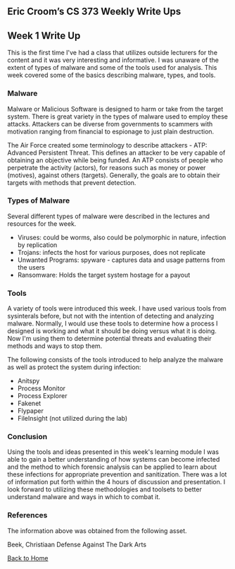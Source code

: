 ## Eric Croom’s CS 373 Weekly Write Ups


## Week 1 Write Up
This is the first time I've had a class that utilizes outside lecturers for the content and it was very interesting and informative.  I was unaware of the extent of types of malware and some of the tools used for analysis.  This week covered some of the basics describing malware, types, and tools.

### Malware

Malware or Malicious Software is designed to harm or take from the target system.  There is great variety in the types of malware used to employ these attacks.  Attackers can be diverse from governments to scammers with motivation ranging from financial to espionage to just plain destruction.

The Air Force created some terminology to describe attackers - ATP:  Advanced Persistent Threat.  This defines an attacker to be very capable of obtaining an objective while being funded.  An ATP consists of people who perpetrate the activity (actors), for reasons such as money or power (motives), against others (targets).  Generally, the goals are to obtain their targets with methods that prevent detection.

### Types of Malware

Several different types of malware were described in the lectures and resources for the week.
  
  - Viruses:  could be worms, also could be polymorphic in nature, infection by replication
  - Trojans:  infects the host for various purposes, does not replicate
  - Unwanted Programs:  spyware - captures data and usage patterns from the users
  - Ransomware:  Holds the target system hostage for a payout

### Tools

A variety of tools were introduced this week.  I have used various tools from sysinterals before, but not with the intention of detecting and analyzing malware.  Normally, I would use these tools to determine how a process I designed is working and what it should be doing versus what it is doing.  Now I'm using them to determine potential threats and evaluating their methods and ways to stop them.  

The following consists of the tools introduced to help analyze the malware as well as protect the system during infection:

  - Anitspy
  - Process Monitor
  - Process Explorer
  - Fakenet
  - Flypaper
  - FileInsight (not utilized during the lab)
  
### Conclusion

Using the tools and ideas presented in this week's learning module I was able to gain a better understanding of how systems can become infected and the method to which forensic analysis can be applied to learn about these infections for appropriate prevention and sanitization.  There was a lot of information put forth within the 4 hours of discussion and presentation.  I look forward to utilizing these methodologies and toolsets to better understand malware and ways in which to combat it.

### References
The information above was obtained from the following asset.

Beek, Christiaan Defense Against The Dark Arts


<a href="../">Back to Home</a>
